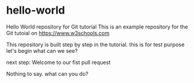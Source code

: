 # hello-world
Hello World repository for Git tutorial
This is an example repository for the Git tutoial on https://www.w3schools.com

This repository is built step by step in the tutorial.
this is for test purpose
let's begin what can we see?

next step:
Welcome to our fist pull request

Nothing to say.
what can you do?
